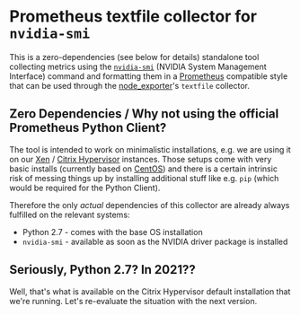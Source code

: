 # Prometheus textfile collector for `nvidia-smi`

This is a zero-dependencies (see below for details) standalone tool collecting metrics
using the [`nvidia-smi`][1] (NVIDIA System Management Interface) command and formatting
them in a [Prometheus][2] compatible style that can be used through the
[node_exporter][3]'s `textfile` collector.

## Zero Dependencies / Why not using the official Prometheus Python Client?

The tool is intended to work on minimalistic installations, e.g. we are using it on our
[Xen][4] / [Citrix Hypervisor][5] instances. Those setups come with very basic installs
(currently based on [CentOS][6]) and there is a certain intrinsic risk of messing things
up by installing additional stuff like e.g. `pip` (which would be required for the
Python Client).

Therefore the only *actual* dependencies of this collector are already always fulfilled
on the relevant systems:

* Python 2.7 - comes with the base OS installation
* `nvidia-smi` - available as soon as the NVIDIA driver package is installed

## Seriously, Python 2.7? In 2021??

Well, that's what is available on the Citrix Hypervisor default installation that we're
running. Let's re-evaluate the situation with the next version.

[1]: https://developer.nvidia.com/nvidia-system-management-interface
[2]: https://prometheus.io/
[3]: https://github.com/prometheus/node_exporter
[4]: https://xenproject.org/
[5]: https://docs.citrix.com/en-us/citrix-hypervisor.html
[6]: https://centos.org/
